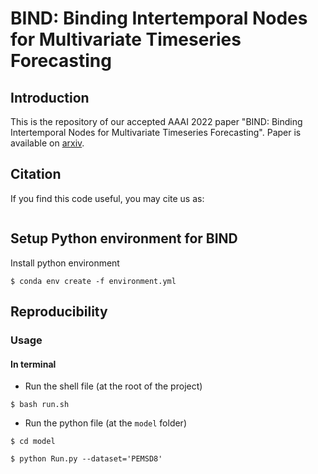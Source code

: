 # BIND: Binding Intertemporal Nodes for Multivariate Timeseries Forecasting



## Introduction

This is the repository of our accepted AAAI 2022 paper "BIND: Binding Intertemporal Nodes for Multivariate Timeseries Forecasting". Paper is available on [arxiv](https://arxiv.org/abs/).

## Citation
If you find this code useful, you may cite us as:

```

```

## Setup Python environment for BIND
Install python environment
```{bash}
$ conda env create -f environment.yml 
```


## Reproducibility
### Usage
#### In terminal
- Run the shell file (at the root of the project)

```{bash}
$ bash run.sh
```
- Run the python file (at the `model` folder)
```{bash}
$ cd model

$ python Run.py --dataset='PEMSD8' 
```
